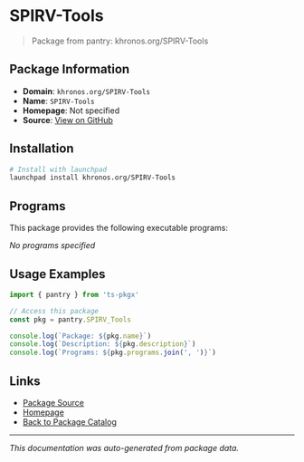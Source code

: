 # SPIRV-Tools

> Package from pantry: khronos.org/SPIRV-Tools

## Package Information

- **Domain**: `khronos.org/SPIRV-Tools`
- **Name**: `SPIRV-Tools`
- **Homepage**: Not specified
- **Source**: [View on GitHub](https://github.com/pkgxdev/pantry/tree/main/projects/khronos.org/SPIRV-Tools/package.yml)

## Installation

```bash
# Install with launchpad
launchpad install khronos.org/SPIRV-Tools
```

## Programs

This package provides the following executable programs:

*No programs specified*

## Usage Examples

```typescript
import { pantry } from 'ts-pkgx'

// Access this package
const pkg = pantry.SPIRV_Tools

console.log(`Package: ${pkg.name}`)
console.log(`Description: ${pkg.description}`)
console.log(`Programs: ${pkg.programs.join(', ')}`)
```

## Links

- [Package Source](https://github.com/pkgxdev/pantry/tree/main/projects/khronos.org/SPIRV-Tools/package.yml)
- [Homepage](#)
- [Back to Package Catalog](../package-catalog.md)

---

*This documentation was auto-generated from package data.*
